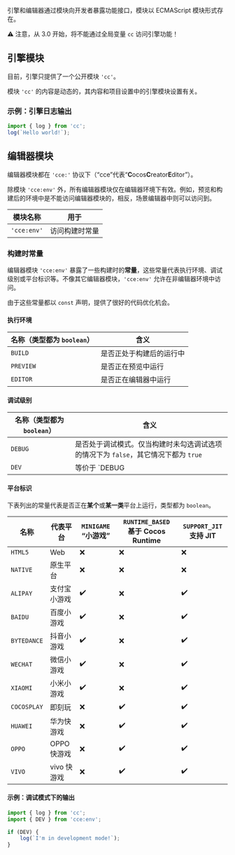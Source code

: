 

引擎和编辑器通过模块向开发者暴露功能接口，模块以 ECMAScript 模块形式存在。

⚠️ 注意，从 3.0 开始，将不能通过全局变量 `cc` 访问引擎功能！

## 引擎模块

目前，引擎只提供了一个公开模块 `'cc'`。

模块 `'cc'` 的内容是动态的，其内容和项目设置中的引擎模块设置有关。

### 示例：引擎日志输出

```ts
import { log } from 'cc';
log(`Hello world!`);
```

## 编辑器模块

编辑器模块都在 `'cce:'` 协议下（“cce”代表“**C**ocos**C**reator**E**ditor”）。

除模块 `'cce:env'` 外，所有编辑器模块仅在编辑器环境下有效。例如，预览和构建后的环境中是不能访问编辑器模块的，相反，场景编辑器中则可以访问到。

| 模块名称      | 用于           |
|---------------|----------------|
| `'cce:env'`   | 访问构建时常量 |
<!--
| `'cce:gizmo'` | Gizmo          |
-->

### 构建时常量

编辑器模块 `'cce:env'` 暴露了一些构建时的**常量**，这些常量代表执行环境、调试级别或平台标识等。不像其它编辑器模块，`'cce:env'` 允许在非编辑器环境中访问。

由于这些常量都以 `const` 声明，提供了很好的代码优化机会。

#### 执行环境

| 名称（类型都为 `boolean`） | 含义                     |
|----------------------------|--------------------------|
| `BUILD`                    | 是否正处于构建后的运行中 |
| `PREVIEW`                  | 是否正在预览中运行       |
| `EDITOR`                   | 是否正在编辑器中运行     |


#### 调试级别

| 名称（类型都为 `boolean`） | 含义                                                                                |
|----------------------------|-------------------------------------------------------------------------------------|
| `DEBUG`                    | 是否处于调试模式。仅当构建时未勾选调试选项的情况下为 `false`，其它情况下都为 `true` |
| `DEV`                      | 等价于 `DEBUG || EDITOR || PREVIEW || EDITOR`                                       |


#### 平台标识

下表列出的常量代表是否正在**某个**或**某一类**平台上运行，类型都为 `boolean`。
<!-- 下表请按字典序排序 -->
| 名称        | 代表平台     | `MINIGAME` “小游戏” | `RUNTIME_BASED` 基于 Cocos Runtime | `SUPPORT_JIT` 支持 JIT |
|-------------|--------------|---------------------|------------------------------------|------------------------|
| `HTML5`     | Web          | ❌                   | ❌                                  | ❌                      |
| `NATIVE`    | 原生平台     | ❌                   | ❌                                  | ❌                      |
| `ALIPAY`    | 支付宝小游戏 | ✔️                   | ❌                                  | ✔️                      |
| `BAIDU`     | 百度小游戏   | ✔️                   | ❌                                  | ✔️                      |
| `BYTEDANCE` | 抖音小游戏   | ✔️                   | ❌                                  | ✔️                      |
| `WECHAT`    | 微信小游戏   | ✔️                   | ❌                                  | ✔️                      |
| `XIAOMI`    | 小米小游戏   | ✔️                   | ❌                                  | ✔️                      |
| `COCOSPLAY` | 即刻玩       | ❌                   | ✔️                                  | ✔️                      |
| `HUAWEI`    | 华为快游戏   | ❌                   | ✔️                                  | ✔️                      |
| `OPPO`      | OPPO 快游戏  | ❌                   | ✔️                                  | ✔️                      |
| `VIVO`      | vivo 快游戏  | ❌                   | ✔️                                  | ✔️                      |

#### 示例：调试模式下的输出

```ts
import { log } from 'cc';
import { DEV } from 'cce:env';

if (DEV) {
    log(`I'm in development mode!`);
}
```